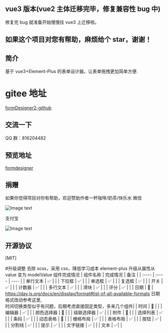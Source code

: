 ## vue3 版本(vue2 主体迁移完毕，修复兼容性 bug 中)

修复完 bug 就准备开始慢慢往 vue3 上迁移啦。

## 如果这个项目对您有帮助，麻烦给个 star，谢谢！

## 简介

基于 vue3+Element-Plus 的表单设计器。让表单拖拽更加简单方便.

# gitee 地址

[formDesigner2-github](https://github.com/wison-wu/formDesigner)

## 交流一下

QQ 群：816204482

## 预览地址

[formdesigner](http://wurong19870715.gitee.io/formdesigner3)

## 捐赠

如果你觉得项目对你有帮助，欢迎赞助作者一杯咖啡/奶茶/快乐水
微信

![Image text](https://gitee.com/wurong19870715/formDesigner/raw/master/public/img/weixin.png)

支付宝

![Image text](https://gitee.com/wurong19870715/formDesigner/raw/master/public/img/zhifubao.png)

## 开源协议

[MIT]

#升级调整
去除 scss，采用 css，降低学习成本
element-plus 升级从属性从 value 变为 modelValue
组件完成情况
| 组件名称 | 完成情况 | 备注 |
| :---- | :---- | ---- |
| 单行文本 | ✅ | |
| 下拉框 | ✅ | |
| 单选框 | ✅ | |
| 复选框 | ✅ | |
| 开关 | ✅ | |
| 计数器 | ✅ | |
| 多行文本 | ✅ | |
| 滑块 | ✅ | |
| 评分 | ✅ | |
| 日期 | 🔨 | https://day.js.org/docs/en/display/format#list-of-all-available-formats 日期格式改动参考这里,<br>时间切换类型似乎有问题，后期考虑直接固定类型，多来几个组件|
| 时间 | 🔨 | |
| 编辑器 | ✅ | |
| 颜色选择器 | 🔨 | |
| 级联选择器 | ✅ | |
| 附件 | 🔨 | |
| 选择列表 | ✅ | |
| 条码 | ✅ | |
| 动态表格 | 🔨 | |
| 栅格布局 | ✅ | |
| 表格布局 | ✅ | |
| 按钮 | ✅ | |
| 分割线 | ✅ | |
| 提示 | ✅ | |
| 文字链接 | ✅ | |
| 文本 | ✅| |
